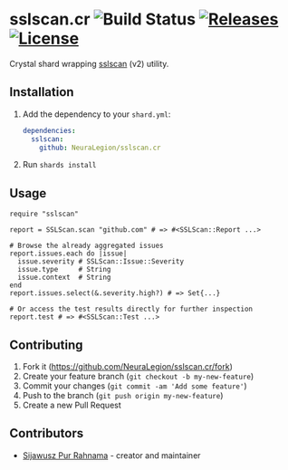 # sslscan.cr ![Build Status](https://github.com/NeuraLegion/sslscan.cr/workflows/CI/badge.svg) [![Releases](https://img.shields.io/github/release/NeuraLegion/sslscan.cr.svg)](https://github.com/NeuraLegion/sslscan.cr/releases) [![License](https://img.shields.io/github/license/NeuraLegion/sslscan.cr.svg)](https://github.com/NeuraLegion/sslscan.cr/blob/master/LICENSE)

Crystal shard wrapping [sslscan](https://github.com/rbsec/sslscan) (v2) utility.

## Installation

1. Add the dependency to your `shard.yml`:

   ```yaml
   dependencies:
     sslscan:
       github: NeuraLegion/sslscan.cr
   ```

2. Run `shards install`

## Usage

```crystal
require "sslscan"

report = SSLScan.scan "github.com" # => #<SSLScan::Report ...>

# Browse the already aggregated issues
report.issues.each do |issue|
  issue.severity # SSLScan::Issue::Severity
  issue.type     # String
  issue.context  # String
end
report.issues.select(&.severity.high?) # => Set{...}

# Or access the test results directly for further inspection
report.test # => #<SSLScan::Test ...>
```

## Contributing

1. Fork it (<https://github.com/NeuraLegion/sslscan.cr/fork>)
2. Create your feature branch (`git checkout -b my-new-feature`)
3. Commit your changes (`git commit -am 'Add some feature'`)
4. Push to the branch (`git push origin my-new-feature`)
5. Create a new Pull Request

## Contributors

- [Sijawusz Pur Rahnama](https://github.com/Sija) - creator and maintainer
